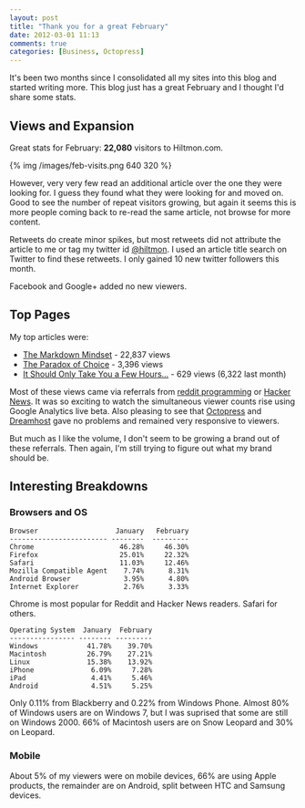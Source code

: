 ```yaml
---
layout: post
title: "Thank you for a great February"
date: 2012-03-01 11:13
comments: true
categories: [Business, Octopress]
---
```


It's been two months since I consolidated all my sites into this blog and started writing more. This blog just has a great February and I thought I'd share some stats.

<!--more-->

## Views and Expansion

Great stats for February: **22,080** visitors to Hiltmon.com.

{% img /images/feb-visits.png 640 320 %}

However, very very few read an additional article over the one they were looking for. I guess they found what they were looking for and moved on. Good to see the number of repeat visitors growing, but again it seems this is more people coming back to re-read the same article, not browse for more content.

Retweets do create minor spikes, but most retweets did not attribute the article to me or tag my twitter id [@hiltmon](https://twitter.com/hiltmon). I used an article title search on Twitter to find these retweets. I only gained 10 new twitter followers this month.

Facebook and Google+ added no new viewers.

## Top Pages

My top articles were:

* [The Markdown Mindset](http://www.hiltmon.com/blog/2012/02/20/the-markdown-mindset/) - 22,837 views
* [The Paradox of Choice](http://www.hiltmon.com/blog/2012/02/01/the-paradox-of-choice/) - 3,396 views
* [It Should Only Take You a Few Hours...](http://www.hiltmon.com/blog/2012/01/11/it-should-only-take-you-a-few-hours-dot-dot-dot/) - 629 views (6,322 last month)

Most of these views came via referrals from [reddit programming](http://www.reddit.com/r/programming/) or [Hacker News](http://news.ycombinator.com/news). It was so exciting to watch the simultaneous viewer counts rise using Google Analytics live beta. Also pleasing to see that [Octopress](http://octopress.org/) and [Dreamhost](http://dreamhost.com/) gave no problems and remained very responsive to viewers.

But much as I like the volume, I don't seem to be growing a brand out of these referrals. Then again, I'm still trying to figure out what my brand should be.

## Interesting Breakdowns

### Browsers and OS

	Browser                   January   February
	------------------------ --------  ---------
	Chrome                     46.28%     46.30%
	Firefox                    25.01%     22.32%
	Safari                     11.03%     12.46%
	Mozilla Compatible Agent    7.74%      8.31%
	Android Browser             3.95%      4.80%
	Internet Explorer           2.76%      3.33%

Chrome is most popular for Reddit and Hacker News readers. Safari for others.

	Operating System  January  February
	---------------- -------- ---------
	Windows            41.78%    39.70%
	Macintosh          26.79%    27.21%
	Linux              15.38%    13.92%
	iPhone              6.09%     7.28%
	iPad                4.41%     5.46%
	Android             4.51%     5.25%

Only 0.11% from Blackberry and 0.22% from Windows Phone. Almost 80% of Windows users are on Windows 7, but I was suprised that some are still on Windows 2000. 66% of Macintosh users are on Snow Leopard and 30% on Leopard.

### Mobile

About 5% of my viewers were on mobile devices, 66% are using Apple products, the remainder are on Android, split between HTC and Samsung devices.
